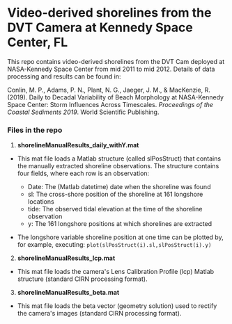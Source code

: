 # Video-derived shorelines from the DVT Camera at Kennedy Space Center, FL #

This repo contains video-derived shorelines from the DVT Cam deployed at NASA-Kennedy Space Center from mid 2011 to mid 2012. Details of data processing and results can be found in:

Conlin, M. P., Adams, P. N., Plant, N. G., Jaeger, J. M., & MacKenzie, R. (2019). Daily to Decadal Variability of Beach Morphology at NASA-Kennedy Space Center: Storm Influences Across Timescales. *Proceedings of the Coastal Sediments 2019*. World Scientific Publishing.


### Files in the repo ###
1) **shorelineManualResults_daily_withY.mat**

  * This mat file loads a Matlab structure (called slPosStruct) that contains the manually extracted shoreline observations. The structure contains four fields, where each row is an observation:
    * Date: The (Matlab datetime) date when the shoreline was found
    * sl: The cross-shore position of the shoreline at 161 longshore locations 
    * tide: The observed tidal elevation at the time of the shoreline observation
    * y: The 161 longshore positions at which shorelines are extracted

  * The longshore variable shoreline position at one time can be plotted 	by, for example, executing: `plot(slPosStruct(i).sl,slPosStruct(i).y)`

2) **shorelineManualResults_lcp.mat**

  * This mat file loads the camera's Lens Calibration Profile (lcp) Matlab structure (standard CIRN processing format).
  
3) **shorelineManualResults_beta.mat**

  * This mat file loads the beta vector (geometry solution) used to rectify the camera's images (standard CIRN processing format).


